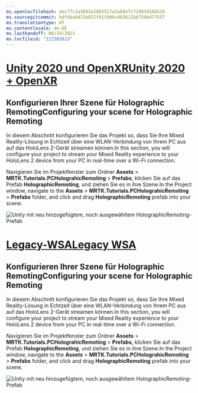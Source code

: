 ```yaml
---
ms.openlocfilehash: dec77c3a3693a3003517a3a88e7c71983d20b526
ms.sourcegitcommit: bdf4babd13e021f41fb04cdb3611bb759bd77537
ms.translationtype: HT
ms.contentlocale: de-DE
ms.lasthandoff: 06/19/2021
ms.locfileid: "112392623"
---
```

# <a name="unity-2020--openxr"></a>[<span data-ttu-id="10f15-101">Unity 2020 und OpenXR</span><span class="sxs-lookup"><span data-stu-id="10f15-101">Unity 2020 + OpenXR</span></span>](#tab/openxr)

## <a name="configuring-your-scene-for-holographic-remoting"></a><span data-ttu-id="10f15-102">Konfigurieren Ihrer Szene für Holographic Remoting</span><span class="sxs-lookup"><span data-stu-id="10f15-102">Configuring your scene for Holographic Remoting</span></span>

<span data-ttu-id="10f15-103">In diesem Abschnitt konfigurieren Sie das Projekt so, dass Sie Ihre Mixed Reality-Lösung in Echtzeit über eine WLAN-Verbindung von Ihrem PC aus auf das HoloLens 2-Gerät streamen können.</span><span class="sxs-lookup"><span data-stu-id="10f15-103">In this section, you will configure your project to stream your Mixed Reality experience to your HoloLens 2 device from your PC in real-time over a Wi-Fi connection.</span></span>

<span data-ttu-id="10f15-104">Navigieren Sie im Projektfenster zum Ordner **Assets** > **MRTK.Tutorials.PCHolograhicRemoting** > **Prefabs**, klicken Sie auf das Prefab **HolographicRemoting**, und ziehen Sie es in ihre Szene.</span><span class="sxs-lookup"><span data-stu-id="10f15-104">In the Project window, navigate to the **Assets** > **MRTK.Tutorials.PCHolograhicRemoting** > **Prefabs** folder, and click and drag **HolographicRemoting** prefab into your scene.</span></span>

![Unity mit neu hinzugefügtem, noch ausgewähltem HolographicRemoting-Prefab](../images/mrlearning-pc-holographic-remoting/Tutorial2-Section1-Step1-1-openxr.png)

# <a name="legacy-wsa"></a>[<span data-ttu-id="10f15-106">Legacy-WSA</span><span class="sxs-lookup"><span data-stu-id="10f15-106">Legacy WSA</span></span>](#tab/wsa)

## <a name="configuring-your-scene-for-holographic-remoting"></a><span data-ttu-id="10f15-107">Konfigurieren Ihrer Szene für Holographic Remoting</span><span class="sxs-lookup"><span data-stu-id="10f15-107">Configuring your scene for Holographic Remoting</span></span>

<span data-ttu-id="10f15-108">In diesem Abschnitt konfigurieren Sie das Projekt so, dass Sie Ihre Mixed Reality-Lösung in Echtzeit über eine WLAN-Verbindung von Ihrem PC aus auf das HoloLens 2-Gerät streamen können.</span><span class="sxs-lookup"><span data-stu-id="10f15-108">In this section, you will configure your project to stream your Mixed Reality experience to your HoloLens 2 device from your PC in real-time over a Wi-Fi connection.</span></span>

<span data-ttu-id="10f15-109">Navigieren Sie im Projektfenster zum Ordner **Assets** > **MRTK.Tutorials.PCHolograhicRemoting** > **Prefabs**, klicken Sie auf das Prefab **HolographicRemoting**, und ziehen Sie es in ihre Szene.</span><span class="sxs-lookup"><span data-stu-id="10f15-109">In the Project window, navigate to the **Assets** > **MRTK.Tutorials.PCHolograhicRemoting** > **Prefabs** folder, and click and drag **HolographicRemoting** prefab into your scene.</span></span>

![Unity mit neu hinzugefügtem, noch ausgewähltem HolographicRemoting-Prefab](../images/mrlearning-pc-holographic-remoting/Tutorial2-Section1-Step1-1.png)
